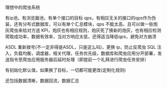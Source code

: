理想中的爬虫系统

有ip池，有浏览器池，有单个接口的目标 qps，有相应无关的接口的qps作为伪装，还有分布式数据库，可以有单个汇总模块，qps 不能太高，且可以做一些炮灰爬虫来给对方送 KPI，炮灰也有相应规则，炮灰死了换新的炮灰，也有相应检测爬取成功率，数据有效率，当对方响应太低，还得适当降低qps，避免对方崩溃

ASDL 重新拨号(不一定非得是ASDL，只是这么叫)，更换 ip，防止反爬虫 SQL 注入，负载均衡，调度器，相关代理，任务优先级，数据库和爬虫应用分开部署，发送指令至爬虫应用服务器后延时处理（即提前一个礼拜进行爬虫任务安排）

有初始化默认值，如果换了目标，一切都可能更改(定制化规则)

还包括数据清晰，数据回流，数据汇总